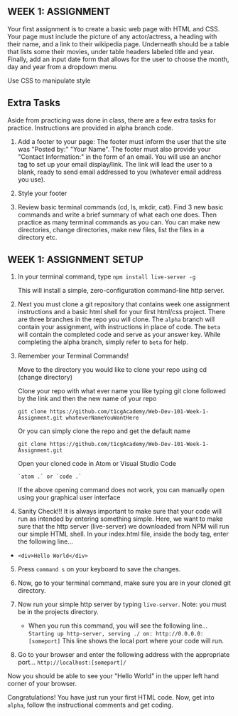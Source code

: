 ## WEEK 1: ASSIGNMENT

Your first assignment is to create a basic web page with HTML and CSS. Your page must
include the picture of any actor/actress, a heading with their name, and a link to their wikipedia
page. Underneath should be a table that lists some their movies, under table headers labeled title
and year. Finally, add an input date form that allows for the user to choose the month, day and
year from a dropdown menu.

Use CSS to manipulate style

## Extra Tasks

Aside from practicing was done in class, there are a few extra tasks for practice. Instructions are
provided in alpha branch code.

1. Add a footer to your page: The footer must inform the user that the site was "Posted by:" "Your Name".
   The footer must also provide your "Contact Information:" in the form of an email. You will use an anchor
   tag to set up your email display/link. The link will lead the user to a blank, ready to send email addressed
   to you (whatever email address you use).

2. Style your footer

3. Review basic terminal commands (cd, ls, mkdir, cat). Find 3 new basic commands and write a brief summary
   of what each one does. Then practice as many terminal commands as you can. You can make new directories, change
   directories, make new files, list the files in a directory etc.

## WEEK 1: ASSIGNMENT SETUP

1.  In your terminal command, type `npm install live-server -g`

    This will install a simple, zero-configuration command-line http server.

2.  Next you must clone a git repository that contains week one assignment instructions
    and a basic html shell for your first html/css project. There are three branches in
    the repo you will clone. The `alpha` branch will contain your assignment, with instructions
    in place of code. The `beta` will contain the completed code and serve as your answer key.
    While completing the alpha branch, simply refer to `beta` for help.

3.  Remember your Terminal Commands!

    Move to the directory you would like to clone your repo using cd (change directory)

    Clone your repo with what ever name you like typing git clone followed by the link and
    then the new name of your repo

    `git clone https://github.com/t1cgAcademy/Web-Dev-101-Week-1-Assignment.git whateverNameYouWantHere`

    Or you can simply clone the repo and get the default name

    `git clone https://github.com/t1cgAcademy/Web-Dev-101-Week-1-Assignment.git`

    Open your cloned code in Atom or Visual Studio Code

        `atom .` or `code .`

    If the above opening command does not work, you can manually open using your graphical user interface

4)  Sanity Check!!! It is always important to make sure that your code will run as
    intended by entering something simple. Here, we want to make sure that the http server (live-server)
    we downloaded from NPM will run our simple HTML shell. In your index.html file, inside
    the body tag, enter the following line...

- `<div>Hello World</div>`

5. Press `command s` on your keyboard to save the changes.

6. Now, go to your terminal command, make sure you are in your cloned git directory.

7. Now run your simple http server by typing `live-server`. Note: you must be in the projects directory.

   - When you run this command, you will see the following line... `Starting up http-server, serving ./ on: http://0.0.0.0:[someport]` This line shows the local port where your code will run.

8. Go to your browser and enter the following address with the appropriate port... `http://localhost:[someport]/`

Now you should be able to see your "Hello World" in the upper left hand corner of your browser.

Congratulations! You have just run your first HTML code. Now, get into `alpha`, follow the instructional
comments and get coding.
